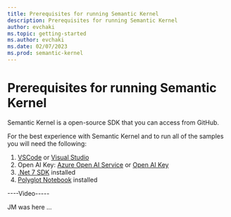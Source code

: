 ```yaml
---
title: Prerequisites for running Semantic Kernel
description: Prerequisites for running Semantic Kernel
author: evchaki
ms.topic: getting-started
ms.author: evchaki
ms.date: 02/07/2023
ms.prod: semantic-kernel
---
```

# Prerequisites for running Semantic Kernel

Semantic Kernel is a open-source SDK that you can access from GitHub.  

For the best experience with Semantic Kernel and to run all of the samples you will need the following:
1. [VSCode](https://code.visualstudio.com/Download) or [Visual Studio](https://visualstudio.microsoft.com/downloads/)
2. Open AI Key: [Azure Open AI Service](https://learn.microsoft.com/azure/cognitive-services/openai/quickstart?pivots=programming-language-studio) or [Open AI Key](https://openai.com/api/)
3.  [.Net 7 SDK](https://dotnet.microsoft.com/en-us/download) installed
4.  [Polyglot Notebook](https://marketplace.visualstudio.com/items?itemName=ms-dotnettools.dotnet-interactive-vscode) installed


----Video-----

JM was here ...
